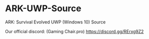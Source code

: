 # ARK-UWP-Source
ARK: Survival Evolved UWP (Windows 10) Source

Our official discord: (Gaming Chair.pro)
https://discord.gg/RErxg9Z2
